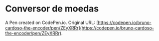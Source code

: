 # Conversor de moedas

A Pen created on CodePen.io. Original URL: [https://codepen.io/bruno-cardoso-the-encoder/pen/ZEyXRRr](https://codepen.io/bruno-cardoso-the-encoder/pen/ZEyXRRr).


